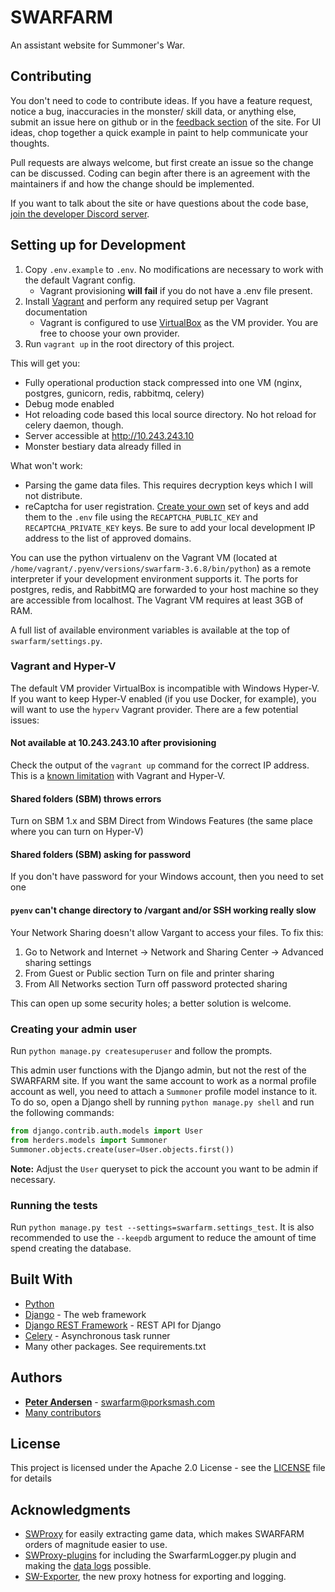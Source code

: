 # SWARFARM
An assistant website for Summoner's War. 

## Contributing
You don't need to code to contribute ideas. If you have a feature request, notice a bug, inaccuracies in the monster/
skill data, or anything else, submit an issue here on github or in the 
[feedback section](https://swarfarm.com/feedback/) of the site. For UI ideas, chop together a quick example in paint 
to help communicate your thoughts.

Pull requests are always welcome, but first create an issue so the change can be discussed. Coding can begin after there
is an agreement with the maintainers if and how the change should be implemented. 

If you want to talk about the site or have questions about the code base, 
[join the developer Discord server](https://discord.gg/EuJyvTGkxQ). 

## Setting up for Development
1. Copy `.env.example` to `.env`. No modifications are necessary to work with the default Vagrant config.
    * Vagrant provisioning **will fail** if you do not have a .env file present.
2. Install [Vagrant](https://www.vagrantup.com/downloads.html) and perform any required setup per Vagrant documentation
    * Vagrant is configured to use [VirtualBox](https://www.virtualbox.org/) as the VM provider. You are free to choose
    your own provider.
3. Run `vagrant up` in the root directory of this project.

This will get you:
* Fully operational production stack compressed into one VM (nginx, postgres, gunicorn, redis, rabbitmq, celery)
* Debug mode enabled
* Hot reloading code based this local source directory. No hot reload for celery daemon, though.
* Server accessible at http://10.243.243.10
* Monster bestiary data already filled in
 
What won't work:
* Parsing the game data files. This requires decryption keys which I will not distribute.
* reCaptcha for user registration. [Create your own](https://www.google.com/recaptcha/admin/create) set of keys and add 
them to the `.env` file using the `RECAPTCHA_PUBLIC_KEY` and `RECAPTCHA_PRIVATE_KEY` keys. Be sure to add your local 
development IP address to the list of approved domains.

You can use the python virtualenv on the Vagrant VM (located at `/home/vagrant/.pyenv/versions/swarfarm-3.6.8/bin/python`) 
as a remote interpreter if your development environment supports it. The ports for postgres, redis, and RabbitMQ are 
forwarded to your host machine so they are accessible from localhost. The Vagrant VM requires at least 3GB of RAM.

A full list of available environment variables is available at the top of `swarfarm/settings.py`.

### Vagrant and Hyper-V
The default VM provider VirtualBox is incompatible with Windows Hyper-V. If you want to keep Hyper-V enabled (if you use 
Docker, for example), you will want to use the `hyperv` Vagrant provider. There are a few potential issues:

#### Not available at 10.243.243.10 after provisioning
Check the output of the `vagrant up` command for the correct IP address. This is a 
[known limitation](https://www.vagrantup.com/docs/providers/hyperv/limitations.html#limited-networking) with Vagrant and 
Hyper-V.

#### Shared folders (SBM) throws errors
Turn on SBM 1.x and SBM Direct from Windows Features (the same place where you can turn on Hyper-V)
 
#### Shared folders (SBM) asking for password
If you don't have password for your Windows account, then you need to set one

#### `pyenv` can't change directory to /vargant and/or SSH working really slow
Your Network Sharing doesn't allow Vargant to access your files. To fix this:

1. Go to Network and Internet -> Network and Sharing Center -> Advanced sharing settings
2. From Guest or Public section Turn on file and printer sharing
3. From All Networks section Turn off password protected sharing

This can open up some security holes; a better solution is welcome.

### Creating your admin user
Run `python manage.py createsuperuser` and follow the prompts.

This admin user functions with the Django admin, but not the rest of the SWARFARM site. If you want the same account to 
work as a normal profile account as well, you need to attach a `Summoner` profile model instance to it. To do so, open a 
Django shell by running `python manage.py shell` and run the following commands:

```python
from django.contrib.auth.models import User
from herders.models import Summoner
Summoner.objects.create(user=User.objects.first())
```

**Note:** Adjust the `User` queryset to pick the account you want to be admin if necessary.

### Running the tests
Run `python manage.py test --settings=swarfarm.settings_test`. It is also recommended to use the `--keepdb` argument to reduce the amount of time spend creating the database.

## Built With
* [Python](https://www.python.org/)
* [Django](https://www.djangoproject.com/) - The web framework
* [Django REST Framework](http://www.django-rest-framework.org/) - REST API for Django
* [Celery](http://www.celeryproject.org/) - Asynchronous task runner
* Many other packages. See requirements.txt

## Authors
* [**Peter Andersen**](https://github.com/PeteAndersen) - swarfarm@porksmash.com
* [Many contributors](https://github.com/PeteAndersen/swarfarm/graphs/contributors)

## License
This project is licensed under the Apache 2.0 License - see the [LICENSE](LICENSE) file for details

## Acknowledgments
* [SWProxy](https://github.com/kakaroto/SWProxy/) for easily extracting game data, which makes SWARFARM orders of magnitude easier to use. 
* [SWProxy-plugins](https://github.com/lstern/SWProxy-plugins/) for including the SwarfarmLogger.py plugin and making the [data logs](https://swarfarm.com/data/log/) possible.
* [SW-Exporter](https://github.com/Xzandro/sw-exporter), the new proxy hotness for exporting and logging.
